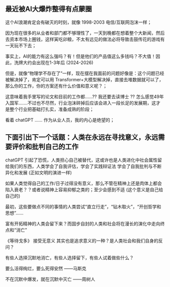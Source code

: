 ## 最近被AI大爆炸整得有点蒙圈

这个AI浪潮肯定会有破灭的时刻，就像 1998-2003 电信/互联网泡沫一样；

因为现在很多的从业者和部门都不够理性了，一天到晚都在想着整个大新闻，然后去资本市场上圈钱，这样寅吃卯粮，不太有远见的做法必将导致击鼓传花的游戏有一天玩不下去；

事实上，AI的能力有这么强吗？有！但是他们的产品值这么多钱吗？不大值！因此，洗牌大约会出现在1-3年后 (2024-2026)

但是，就像“物理学不存在了”一样，现在摆在我面前的问题好像是：这个问题已经被解决掉了，肯定可以用 Transformer+大模型解决掉，直接去堆数据就可以了，那么你的工作，你的方案还有什么价值和意义呢？；

这意味着我手里写的论文和目前的工作都......?? 我还要去读博士 ?? 怎么感觉49年入国军.......不过也不尽然，行业泡沫碎掉后应该会进入一段长足的发展期，这才是整个行业把基础打扎实，准备成熟的阶段；

看着 chatGPT ...... 作为从业人员，我的内心是绝望的；

## 下面引出下一个话题：人类在永远在寻找意义，永远需要评价和批判自己的工作

chatGPT 引起了恐慌，人类担心自己被替代，这或许也是人类进化中社会属性留给我们的东西，人类学会了自我评估，学会了实践辩证法 学会了自我批判与不断异化和发展 (正如文明的演进一样)

如果人类觉得自己的工作/日子过得没有意义，那么不管在精神上还是肉体上都会陷入衰老？？或者说精神上容易抑郁之类的；至少会感到不适 (这个意义是自己给自己的)

最初，这些要做点不同的事情的人类尝试“直立行走”，“钻木取火”，“开创哲学和思想”......

富有开拓精神的人类会留下来？而固步自封的人类和社会将在漫长的演化中走向终点和“消亡”

《等待戈多》 接受无意义 其实也是追求意义的一种？是人类社会和我们自身的反问？

有些人选择沉默地消亡，有些人选择留下，有些人试着做些什么？

要么活得绚烂，要么死得安然 ——马斯克

不在沉默中爆发，就在沉默中灭亡 ——周树人

